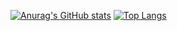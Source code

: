 [![Anurag's GitHub stats](https://github-readme-stats.vercel.app/api?username=TomBell95&count_private=true&show_icons=true&theme=aura)](https://github.com/anuraghazra/github-readme-stats)
[![Top Langs](https://github-readme-stats.vercel.app/api/top-langs/?username=TomBell95&layout=compact)](https://github.com/anuraghazra/github-readme-stats)
